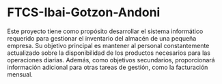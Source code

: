 # FTCS-Ibai-Gotzon-Andoni

Este proyecto tiene como propósito desarrollar el sistema informático requerido para gestionar el inventario del almacén de una pequeña empresa. Su objetivo principal es mantener al personal constantemente actualizado sobre la disponibilidad de los productos necesarios para las operaciones diarias. Además, como objetivos secundarios, proporcionará información adicional para otras tareas de gestión, como la facturación mensual.
